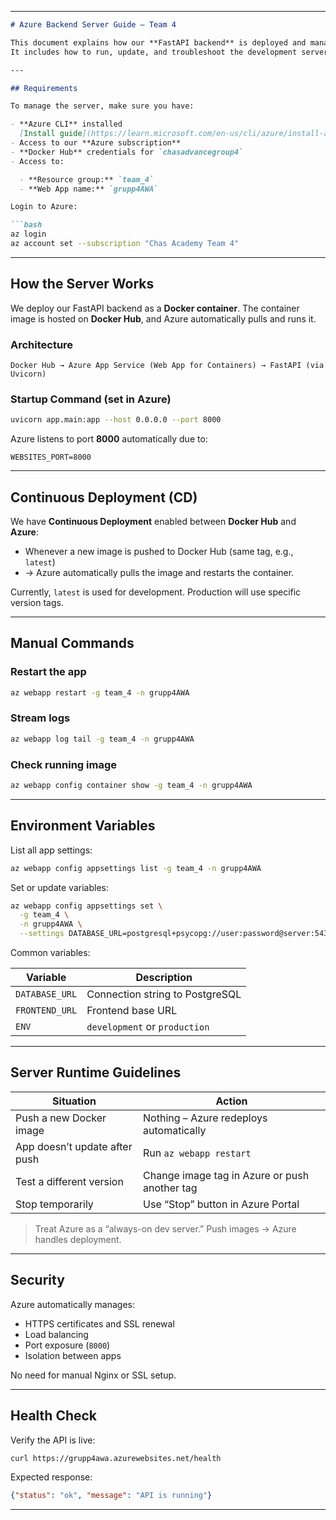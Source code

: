 
---

````markdown
# Azure Backend Server Guide – Team 4

This document explains how our **FastAPI backend** is deployed and managed in **Azure App Service** using **Docker containers**.  
It includes how to run, update, and troubleshoot the development server.

---

## Requirements

To manage the server, make sure you have:

- **Azure CLI** installed  
  [Install guide](https://learn.microsoft.com/en-us/cli/azure/install-azure-cli)  
- Access to our **Azure subscription**  
- **Docker Hub** credentials for `chasadvancegroup4`  
- Access to:

  - **Resource group:** `team_4`  
  - **Web App name:** `grupp4AWA`  

Login to Azure:

```bash
az login
az account set --subscription "Chas Academy Team 4"
````

---

## How the Server Works

We deploy our FastAPI backend as a **Docker container**.
The container image is hosted on **Docker Hub**, and Azure automatically pulls and runs it.

### Architecture

```
Docker Hub → Azure App Service (Web App for Containers) → FastAPI (via Uvicorn)
```

### Startup Command (set in Azure)

```bash
uvicorn app.main:app --host 0.0.0.0 --port 8000
```

Azure listens to port **8000** automatically due to:

```
WEBSITES_PORT=8000
```

---

## Continuous Deployment (CD)

We have **Continuous Deployment** enabled between **Docker Hub** and **Azure**:

* Whenever a new image is pushed to Docker Hub (same tag, e.g., `latest`)
* → Azure automatically pulls the image and restarts the container.

Currently, `latest` is used for development. Production will use specific version tags.

---

## Manual Commands

### Restart the app

```bash
az webapp restart -g team_4 -n grupp4AWA
```

### Stream logs

```bash
az webapp log tail -g team_4 -n grupp4AWA
```

### Check running image

```bash
az webapp config container show -g team_4 -n grupp4AWA
```

---

## Environment Variables

List all app settings:

```bash
az webapp config appsettings list -g team_4 -n grupp4AWA
```

Set or update variables:

```bash
az webapp config appsettings set \
  -g team_4 \
  -n grupp4AWA \
  --settings DATABASE_URL=postgresql+psycopg://user:password@server:5432/dbname
```

Common variables:

| Variable       | Description                     |
| -------------- | ------------------------------- |
| `DATABASE_URL` | Connection string to PostgreSQL |
| `FRONTEND_URL` | Frontend base URL               |
| `ENV`          | `development` or `production`   |

---

## Server Runtime Guidelines

| Situation                     | Action                                        |
| ----------------------------- | --------------------------------------------- |
| Push a new Docker image       | Nothing – Azure redeploys automatically       |
| App doesn’t update after push | Run `az webapp restart`                       |
| Test a different version      | Change image tag in Azure or push another tag |
| Stop temporarily              | Use “Stop” button in Azure Portal             |

> Treat Azure as a “always-on dev server.” Push images → Azure handles deployment.

---

## Security

Azure automatically manages:

* HTTPS certificates and SSL renewal
* Load balancing
* Port exposure (`8000`)
* Isolation between apps

No need for manual Nginx or SSL setup.

---

## Health Check

Verify the API is live:

```bash
curl https://grupp4awa.azurewebsites.net/health
```

Expected response:

```json
{"status": "ok", "message": "API is running"}
```

---

```

